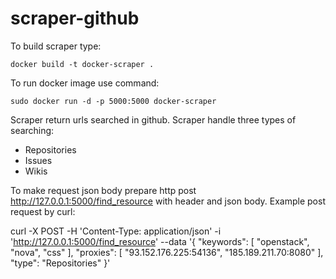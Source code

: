 # scraper-github

To build scraper type:

`docker build -t docker-scraper .`

To run docker image use command:

`sudo docker run -d -p 5000:5000 docker-scraper`


Scraper return urls searched in github. Scraper handle three types of searching:
- Repositories
- Issues
- Wikis

 To make request json body prepare http post http://127.0.0.1:5000/find_resource with header and json  body. Example post request by curl:

curl -X POST -H 'Content-Type: application/json' -i 'http://127.0.0.1:5000/find_resource' --data '{
  "keywords": [
    "openstack",
    "nova",
    "css"
  ],
  "proxies": [
    "93.152.176.225:54136",
    "185.189.211.70:8080"
  ],
  "type": "Repositories"
}'
